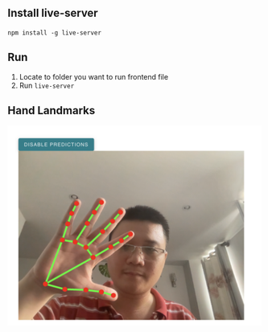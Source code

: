 ## Install live-server
```console
npm install -g live-server
```

## Run
1. Locate to folder you want to run frontend file
2. Run `live-server`

## Hand Landmarks
![Hand landmarks](/hand_landmarks.png "Hand landmarks")